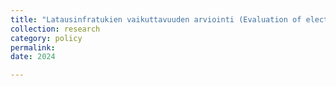 ```yaml
---
title: "Latausinfratukien vaikuttavuuden arviointi (Evaluation of electric vehicle charging infrastructure subsidies)"
collection: research
category: policy
permalink:
date: 2024

---
```

